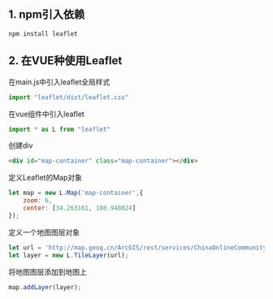 ## 1. npm引入依赖
`npm install leaflet`



## 2. 在VUE种使用Leaflet

在main.js中引入leaflet全局样式

```javascript
import "leaflet/dist/leaflet.css"
```

在vue组件中引入leaflet

```javascript
import * as L from "leaflet"
```

创建div

```html
<div id="map-container" class="map-container"></div>
```

定义Leaflet的Map对象

```javascript
let map = new L.Map('map-container',{
    zoom: 6,
    center: [34.263161, 108.948024]
});
```

定义一个地图图层对象

```javascript
let url = 'http://map.geoq.cn/ArcGIS/rest/services/ChinaOnlineCommunity/MapServer/tile/{z}/{y}/{x}';
let layer = new L.TileLayer(url);
```

将地图图层添加到地图上

```javascript
map.addLayer(layer);
```

